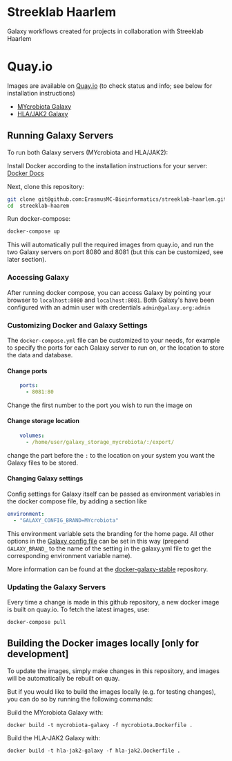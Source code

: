 # Streeklab Haarlem

Galaxy workflows created for projects in collaboration with Streeklab Haarlem

# Quay.io

Images are available on [Quay.io](https://quay.io) (to check status and info; see below for installation instructions)

- [MYcrobiota Galaxy](https://quay.io/repository/erasmusmc_bioinformatics/streeklab-haarlem-galaxy-mycrobiota)
- [HLA/JAK2 Galaxy](https://quay.io/repository/erasmusmc_bioinformatics/streeklab-haarlem-galaxy)


## Running Galaxy Servers

To run both Galaxy servers (MYcrobiota and HLA/JAK2):

Install Docker according to the installation instructions for your server: [Docker Docs](https://docs.docker.com/)

Next, clone this repository:

```bash
git clone git@github.com:ErasmusMC-Bioinformatics/streeklab-haarlem.git
cd  streeklab-haarem
```

Run docker-compose:

```bash
docker-compose up
```

This will automatically pull the required images from quay.io, and run the two Galaxy servers on port 8080 and 8081 (but this can be customized, see later section).

### Accessing Galaxy

After running docker compose, you can access Galaxy by pointing your browser to `localhost:8080` and `localhost:8081`. Both Galaxy's have been configured with an admin user with credentials `admin@galaxy.org:admin`

### Customizing Docker and Galaxy Settings

The `docker-compose.yml` file can be customized to your needs, for example to specify the ports for each Galaxy server to run on, or the location to store the data and database.

#### Change ports

```yml
    ports:
      - 8081:80
```

Change the first number to the port you wish to run the image on

#### Change storage location

```yml
    volumes:
      - /home/user/galaxy_storage_mycrobiota/:/export/
```

change the part before the `:` to the location on your system you want the Galaxy files to be stored.

#### Changing Galaxy settings

Config settings for Galaxy itself can be passed as environment variables in the docker compose file, by adding a section like

```yml
environment:
  - "GALAXY_CONFIG_BRAND=MYcrobiota"
```

This environment variable sets the branding for the home page. All other options in the [Galaxy config file](https://github.com/galaxyproject/galaxy/blob/dev/config/galaxy.yml.sample#L671) can be set in this way (prepend `GALAXY_BRAND_` to the name of the setting in the galaxy.yml file to get the corresponding environment variable name).

More information can be found at the [docker-galaxy-stable](https://github.com/bgruening/docker-galaxy-stable) repository.


### Updating the Galaxy Servers

Every time a change is made in this github repository, a new docker image is built on quay.io. To fetch the latest images, use:

```
docker-compose pull
```

## Building the Docker images locally [only for development]

To update the images, simply make changes in this repository, and images will be automatically be rebuilt on quay.

But if you would like to build the images locally (e.g. for testing changes), you can do so by running the following commands:

Build the MYcrobiota Galaxy with:

```
docker build -t mycrobiota-galaxy -f mycrobiota.Dockerfile .
```

Build the HLA-JAK2 Galaxy with:

```
docker build -t hla-jak2-galaxy -f hla-jak2.Dockerfile .
```
